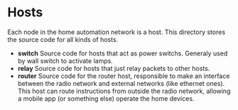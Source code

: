 # Hosts

Each node in the home automation network is a host. This directory stores the source code for all kinds of hosts.

* __switch__ Source code for hosts that act as power switchs. Generaly used by wall switch to activate lamps.
* __relay__ Source code for hosts that just relay packets to other hosts.
* __router__ Source code for the router host, responsible to make an interface between the radio network and external networks (like ethernet ones). This host can route instructions from outside the radio network, allowing a mobile app (or something else) operate the home devices.

